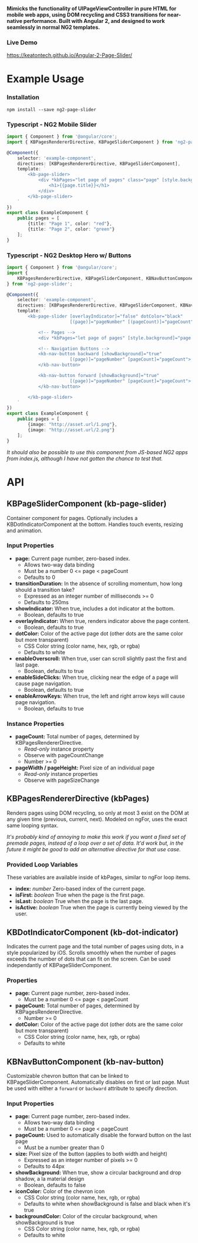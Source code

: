 **Mimicks the functionality of UIPageViewController in pure HTML for mobile web apps, using
DOM recycling and CSS3 transitions for near-native performance. Built with Angular 2, and
designed to work seamlessly in normal NG2 templates.**

### Live Demo
https://keatontech.github.io/Angular-2-Page-Slider/

# Example Usage

### Installation
```
npm install --save ng2-page-slider
```

### Typescript - NG2 Mobile Slider

```typescript
import { Component } from '@angular/core';
import { KBPagesRendererDirective, KBPageSliderComponent } from 'ng2-page-slider';

@Component({
	selector: 'example-component',
	directives: [KBPagesRendererDirective, KBPageSliderComponent],
	template: `
		<kb-page-slider>
			<div *kbPages="let page of pages" class="page" [style.background]="page.color">
				<h1>{{page.title}}</h1>
			</div>
		</kb-page-slider>
	`
})
export class ExampleComponent {
	public pages = [
		{title: "Page 1", color: "red"},
		{title: "Page 2", color: "green"}
	];
}
```

### Typescript - NG2 Desktop Hero w/ Buttons

```typescript
import { Component } from '@angular/core';
import { 
	KBPagesRendererDirective, KBPageSliderComponent, KBNavButtonComponent
} from 'ng2-page-slider';

@Component({
	selector: 'example-component',
	directives: [KBPagesRendererDirective, KBPageSliderComponent, KBNavButtonComponent],
	template: `
		<kb-page-slider [overlayIndicator]="false" dotColor="black"
						[(page)]="pageNumber" [(pageCount)]="pageCount">

			<!-- Pages -->
			<div *kbPages="let page of pages" [style.background]="page.image"></div>

			<!-- Navigation Buttons -->
			<kb-nav-button backward [showBackground]="true"
						[(page)]="pageNumber" [pageCount]="pageCount">
			</kb-nav-button>

			<kb-nav-button forward [showBackground]="true"
						[(page)]="pageNumber" [pageCount]="pageCount">
			</kb-nav-button>

		</kb-page-slider>
	`
})
export class ExampleComponent {
	public pages = [
		{image: "http://asset.url/1.png"},
		{image: "http://asset.url/2.png"}
	];
}
```

*It should also be possible to use this component from JS-based NG2 apps from index.js,
although I have not gotten the chance to test that.*


# API

## KBPageSliderComponent (kb-page-slider)
Container component for pages. Optionally includes a KBDotIndicatorComponent at the bottom.
Handles touch events, resizing and animation.

### Input Properties
* **page:** Current page number, zero-based index.
	* Allows two-way data binding
	* Must be a number 0 <= page < pageCount
	* Defaults to 0
* **transitionDuration:** In the absence of scrolling momentum, how long should a transition take?
	* Expressed as an integer number of milliseconds >= 0
	* Defaults to 250ms
* **showIndicator:** When true, includes a dot indicator at the bottom.
	* Boolean, defaults to true
* **overlayIndicator:** When true, renders indicator above the page content.
	* Boolean, defaults to true
* **dotColor:** Color of the active page dot (other dots are the same color but more transparent)
	* CSS Color string (color name, hex, rgb, or rgba)
	* Defaults to white
* **enableOverscroll:** When true, user can scroll slightly past the first and last page.
	* Boolean, defaults to true
* **enableSideClicks:** When true, clicking near the edge of a page will cause page navigation.
	* Boolean, defaults to true
* **enableArrowKeys:** When true, the left and right arrow keys will cause page navigation.
	* Boolean, defaults to true


### Instance Properties
* **pageCount:** Total number of pages, determined by KBPagesRendererDirective.
	* *Read-only* instance property
	* Observe with pageCountChange
	* Number >= 0
* **pageWidth / pageHeight:** Pixel size of an individual page
	* *Read-only* instance properties
	* Observe with pageSizeChange


## KBPagesRendererDirective (kbPages)
Renders pages using DOM recycling, so only at most 3 exist on the DOM at any given time
(previous, current, next). Modeled on ngFor, uses the exact same looping syntax.

*It's probably kind of annoying to make this work if you want a fixed set of premade pages,
instead of a loop over a set of data. It'd work but, in the future it might be good to add
an alternative directive for that use case.*

### Provided Loop Variables
These variables are available inside of kbPages, similar to ngFor loop items.

* **index:** *number* Zero-based index of the current page.
* **isFirst:** *boolean* True when the page is the first page.
* **isLast:** *boolean* True when the page is the last page.
* **isActive:** *boolean* True when the page is currently being viewed by the user.


## KBDotIndicatorComponent (kb-dot-indicator)
Indicates the current page and the total number of pages using dots, in a style popularized
by iOS. Scrolls smoothly when the number of pages exceeds the number of dots that can fit on
the screen. Can be used independantly of KBPageSliderComponent.

### Properties
* **page:** Current page number, zero-based index.
	* Must be a number 0 <= page < pageCount
* **pageCount:** Total number of pages, determined by KBPagesRendererDirective.
	* Number >= 0
* **dotColor:** Color of the active page dot (other dots are the same color but more transparent)
	* CSS Color string (color name, hex, rgb, or rgba)
	* Defaults to white


## KBNavButtonComponent (kb-nav-button)
Customizable chevron button that can be linked to KBPageSliderComponent. Automatically
disables on first or last page. Must be used with either a `forward` or `backward`
attribute to specify direction.

### Input Properties
* **page:** Current page number, zero-based index.
	* Allows two-way data binding
	* Must be a number 0 <= page < pageCount
* **pageCount:** Used to automatically disable the forward button on the last page
	* Must be a number greater than 0
* **size:** Pixel size of the button (applies to both width and height)
	* Expressed as an integer number of pixels >= 0
	* Defaults to 44px
* **showBackground:** When true, show a circular background and drop shadow, a la material design
	* Boolean, defaults to false
* **iconColor:** Color of the chevron icon
	* CSS Color string (color name, hex, rgb, or rgba)
	* Defaults to white when showBackground is false and black when it's true
* **backgroundColor:** Color of the circular background, when showBackground is true
	* CSS Color string (color name, hex, rgb, or rgba)
	* Defaults to white